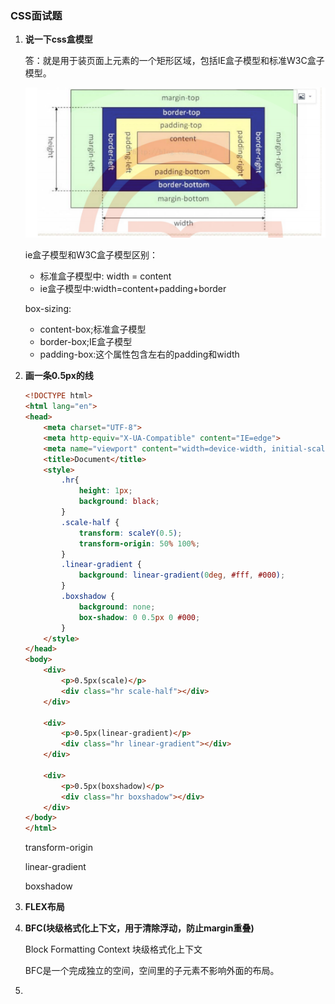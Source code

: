 ### CSS面试题

1. **说一下css盒模型**

   答：就是用于装页面上元素的一个矩形区域，包括IE盒子模型和标准W3C盒子模型。

   ![image-20210701203034061](image-20210701203034061.png)

   ie盒子模型和W3C盒子模型区别：

   - 标准盒子模型中: width = content
   - ie盒子模型中:width=content+padding+border

   box-sizing:

   - content-box;标准盒子模型
   - border-box;IE盒子模型
   - padding-box:这个属性包含左右的padding和width

2. **画一条0.5px的线**

   ```html
   <!DOCTYPE html>
   <html lang="en">
   <head>
       <meta charset="UTF-8">
       <meta http-equiv="X-UA-Compatible" content="IE=edge">
       <meta name="viewport" content="width=device-width, initial-scale=1.0">
       <title>Document</title>
       <style>
           .hr{
               height: 1px;
               background: black;
           }
           .scale-half {
               transform: scaleY(0.5);
               transform-origin: 50% 100%;
           }
           .linear-gradient {
               background: linear-gradient(0deg, #fff, #000);
           }
           .boxshadow {
               background: none;
               box-shadow: 0 0.5px 0 #000;
           }
       </style>
   </head>
   <body>
       <div>
           <p>0.5px(scale)</p>
           <div class="hr scale-half"></div>
       </div>
   
       <div>
           <p>0.5px(linear-gradient)</p>
           <div class="hr linear-gradient"></div>
       </div>
   
       <div>
           <p>0.5px(boxshadow)</p>
           <div class="hr boxshadow"></div>
       </div>
   </body>
   </html>
   ```

   transform-origin

   linear-gradient

   boxshadow

3. **FLEX布局**

4. **BFC(块级格式化上下文，用于清除浮动，防止margin重叠)**

   Block Formatting Context 块级格式化上下文

   BFC是一个完成独立的空间，空间里的子元素不影响外面的布局。

5. 